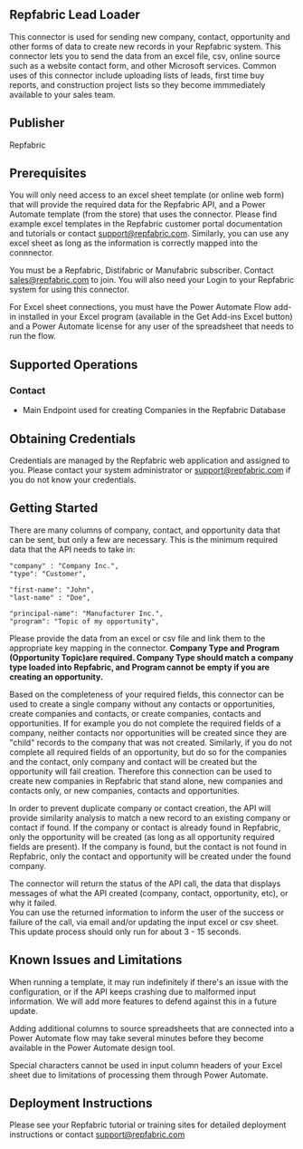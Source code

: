 ## Repfabric Lead Loader
This connector is used for sending new company, contact, opportunity and other forms of data to create new records in your Repfabric system. This connector lets you to send the data from an excel file, csv, online source such as a website contact form, and other Microsoft services. Common uses of this connector include uploading lists of leads, first time buy reports, and construction project lists so they become immmediately available to your sales team.

## Publisher

Repfabric

## Prerequisites
You will only need access to an excel sheet template (or online web form) that will provide the required data for the Repfabric API, and a Power Automate template (from the store) that uses the connector. Please find example excel templates in the Repfabric customer portal documentation and tutorials or contact support@repfabric.com. Similarly, you can use any excel sheet as long as the information is correctly mapped into the connnector.

You must be a Repfabric, Distifabric or Manufabric subscriber. Contact sales@repfabric.com to join.
You will also need your Login to your Repfabric system for using this connector.

For Excel sheet connections, you must have the Power Automate Flow add-in installed in your Excel program (available in the Get Add-ins Excel button) and a Power Automate license for any user of the spreadsheet that needs to run the flow.

## Supported Operations

### Contact
* Main Endpoint used for creating Companies in the Repfabric Database

## Obtaining Credentials
Credentials are managed by the Repfabric web application and assigned to you. Please contact your system administrator or support@repfabric.com if you do not know your credentials.

## Getting Started
There are many columns of company, contact, and opportunity data that can be sent, but only a few are necessary. This is the minimum required data that the API needs to take in:


    "company" : "Company Inc.",
    "type": "Customer",
    
    "first-name": "John",
    "last-name" : "Doe",

    "principal-name": "Manufacturer Inc.",
    "program": "Topic of my opportunity",

Please provide the data from an excel or csv file and link them to the appropriate key mapping in the connector. **Company Type and Program (Opportunity Topic)are required. Company Type should match a company type loaded into Repfabric, and Program cannot be empty if you are creating an opportunity.**

Based on the completeness of your required fields, this connector can be used to create a single company without any contacts or opportunities, create companies and contacts, or create companies, contacts and opportunities.  If for example you do not complete the required fields of a company, neither contacts nor opportunities will be created since they are "child" records to the company that was not created.  Similarly, if you do not complete all required fields of an opportunity, but do so for the companies and the contact, only company and contact will be created but the opportunity will fail creation. Therefore this connection can be used to create new companies in Repfabric that stand alone, new companies and contacts only, or new companies, contacts and opportunities.

In order to prevent duplicate company or contact creation, the API will provide similarity analysis to match a new record to an existing company or contact if found.  If the company or contact is already found in Repfabric, only the opportunity will be created (as long as all opportunity required fields are present). If the company is found, but the contact is not found in Repfabric, only the contact and opportunity will be created under the found company.

The connector will return the status of the API call, the data that displays messages of what the API created (company, contact, opportunity, etc), or why it failed.  
You can use the returned information to inform the user of the success or failure of the call, via email and/or updating the input excel or csv sheet. This update process should only run for about 3 - 15 seconds.

## Known Issues and Limitations
When running a template, it may run indefinitely if there's an issue with the configuration, or if the API keeps crashing due to malformed input information. We will add more features to defend against this in a future update.

Adding additional columns to source spreadsheets that are connected into a Power Automate flow may take several minutes before they become available in the Power Automate design tool.

Special characters cannot be used in input column headers of your Excel sheet due to limitations of processing them through Power Automate.

## Deployment Instructions
Please see your Repfabric tutorial or training sites for detailed deployment instructions or contact support@repfabric.com

